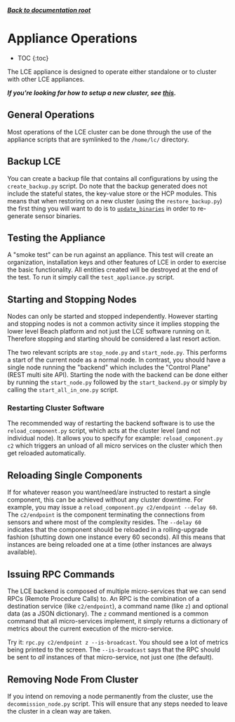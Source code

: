 ***[Back to documentation root](README.md)***

# Appliance Operations

* TOC
{:toc}

The LCE appliance is designed to operate either standalone or to cluster with other LCE appliances.

***If you're looking for how to setup a new cluster, see [this](new_cluster.md).***

## General Operations
Most operations of the LCE cluster can be done through the use of the appliance scripts that are symlinked
to the `/home/lc/` directory.

## Backup LCE
You can create a backup file that contains all configurations by using the `create_backup.py` script.
Do note that the backup generated does not include the stateful states, the key-value store or the HCP modules.
This means that when restoring on a new cluster (using the `restore_backup.py`) the first thing you will want to
do is to [`update_binaries`](new_org.md) in order to re-generate sensor binaries.

## Testing the Appliance
A "smoke test" can be run against an appliance. This test will create an organization, installation keys and other
features of LCE in order to exercise the basic functionality. All entities created will be destroyed at the end
of the test. To run it simply call the `test_appliance.py` script.

## Starting and Stopping Nodes
Nodes can only be started and stopped independently. However starting and stopping nodes is not a common activity since it
implies stopping the lower level Beach platform and not just the LCE software running on it. Therefore stopping and starting
should be considered a last resort action.

The two relevant scripts are `stop_node.py` and `start_node.py`. This performs a start of the current node as a normal node.
In contrast, you should have a single node running the "backend" which includes the "Control Plane" (REST multi site API).
Starting the node with the backend can be done either by running the `start_node.py` followed by the `start_backend.py` or
simply by calling the `start_all_in_one.py` script.

### Restarting Cluster Software
The recommended way of restarting the backend software is to use the `reload_component.py` script, which acts at the cluster
level (and not individual node). It allows you to specify for example: `reload_component.py c2` which triggers an unload
of all micro services on the cluster which then get reloaded automatically.

## Reloading Single Components
If for whatever reason you want/need/are instructed to restart a single component, this can be achieved without
any cluster downtime. For example, you may issue a `reload_component.py c2/endpoint --delay 60`. The `c2/endpoint` is the
component terminating the connections from sensors and where most of the complexity resides. The `--delay 60` indicates
that the component should be reloaded in a rolling-upgrade fashion (shutting down one instance every 60 seconds). All this
means that instances are being reloaded one at a time (other instances are always available).

## Issuing RPC Commands
The LCE backend is composed of multiple micro-services that we can send RPCs (Remote Procedure Calls) to. An RPC is the
combination of a destination service (like `c2/endpoint`), a command name (like `z`) and optional data (as a JSON dictionary).
The `z` command mentioned is a common command that all micro-services implement, it simply returns a dictionary of metrics
about the current execution of the micro-service.

Try it: `rpc.py c2/endpoint z --is-broadcast`. You should see a lot of metrics being printed to the screen. The 
`--is-broadcast` says that the RPC should be sent to *all* instances of that micro-service, not just one (the default).

## Removing Node From Cluster
If you intend on removing a node permanently from the cluster, use the `decommission_node.py` script. This will ensure
that any steps needed to leave the cluster in a clean way are taken.